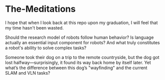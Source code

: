 # The-Meditations
I hope that when I look back at this repo upon my graduation, I will feel that my time hasn't been wasted.

Should the research model of robots follow human behavior? Is language actually an essential input component for robots? And what truly constitutes a robot's ability to solve complex tasks?

Someone took their dog on a trip to the remote countryside, but the dog got lost halfway—surprisingly, it found its way back home by itself later. Yet what’s the difference between this dog’s "wayfinding" and the current SLAM and VLN tasks?
